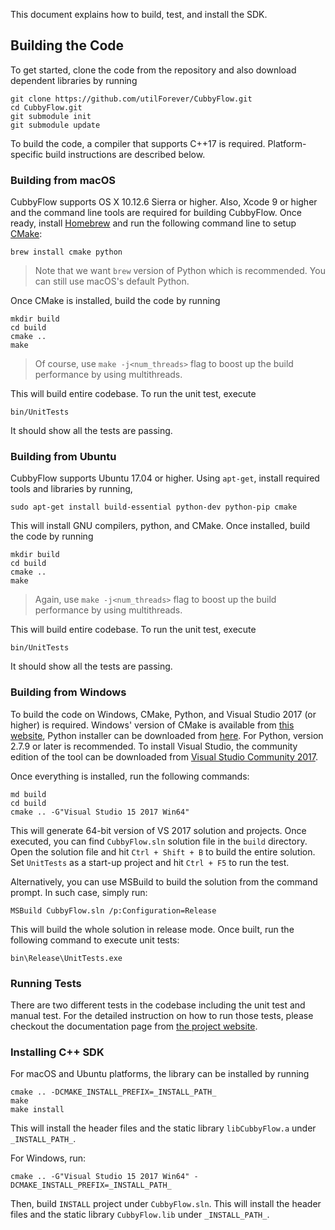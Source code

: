 This document explains how to build, test, and install the SDK.

## Building the Code

To get started, clone the code from the repository and also download dependent libraries by running

```
git clone https://github.com/utilForever/CubbyFlow.git
cd CubbyFlow.git
git submodule init
git submodule update
```

To build the code, a compiler that supports C++17 is required. Platform-specific build instructions are described below.

### Building from macOS

CubbyFlow supports OS X 10.12.6 Sierra or higher. Also, Xcode 9 or higher and the command line tools are required for building CubbyFlow. Once ready, install [Homebrew](http://brew.sh) and run the following command line to setup [CMake](https://cmake.org/):

```
brew install cmake python
```

> Note that we want `brew` version of Python which is recommended. You can still use macOS's default Python.

Once CMake is installed, build the code by running

```
mkdir build
cd build
cmake ..
make
```

> Of course, use `make -j<num_threads>` flag to boost up the build performance by using multithreads.

This will build entire codebase. To run the unit test, execute

```
bin/UnitTests
```

It should show all the tests are passing.

### Building from Ubuntu

CubbyFlow supports Ubuntu 17.04 or higher. Using `apt-get`, install required tools and libraries by running,

```
sudo apt-get install build-essential python-dev python-pip cmake
```

This will install GNU compilers, python, and CMake. Once installed, build the code by running

```
mkdir build
cd build
cmake ..
make
```

> Again, use `make -j<num_threads>` flag to boost up the build performance by using multithreads.

This will build entire codebase. To run the unit test, execute

```
bin/UnitTests
```

It should show all the tests are passing.

### Building from Windows

To build the code on Windows, CMake, Python, and Visual Studio 2017 (or higher) is required. Windows' version of CMake is available from [this website](https://cmake.org/), Python installer can be downloaded from [here](https://python.org/). For Python, version 2.7.9 or later is recommended. To install Visual Studio, the community edition of the tool can be downloaded from [Visual Studio Community 2017](https://www.Visualstudio.com/en-us/products/Visual-studio-community-vs.aspx).

Once everything is installed, run the following commands:

```
md build
cd build
cmake .. -G"Visual Studio 15 2017 Win64"
```

This will generate 64-bit version of VS 2017 solution and projects. Once executed, you can find `CubbyFlow.sln` solution file in the `build` directory. Open the solution file and hit `Ctrl + Shift + B` to build the entire solution. Set `UnitTests` as a start-up project and hit `Ctrl + F5` to run the test.

Alternatively, you can use MSBuild to build the solution from the command prompt. In such case, simply run:

```
MSBuild CubbyFlow.sln /p:Configuration=Release
```

This will build the whole solution in release mode. Once built, run the following command to execute unit tests:

```
bin\Release\UnitTests.exe
```

### Running Tests

There are two different tests in the codebase including the unit test and manual test. For the detailed instruction on how to run those tests, please checkout the documentation page from [the project website](https://utilforever.github.io/CubbyFlow/Documentation/).

### Installing C++ SDK

For macOS and Ubuntu platforms, the library can be installed by running

```
cmake .. -DCMAKE_INSTALL_PREFIX=_INSTALL_PATH_
make
make install
```

This will install the header files and the static library `libCubbyFlow.a` under `_INSTALL_PATH_`.

For Windows, run:

```
cmake .. -G"Visual Studio 15 2017 Win64" -DCMAKE_INSTALL_PREFIX=_INSTALL_PATH_
```

Then, build `INSTALL` project under `CubbyFlow.sln`. This will install the header files and the static library `CubbyFlow.lib` under `_INSTALL_PATH_`.